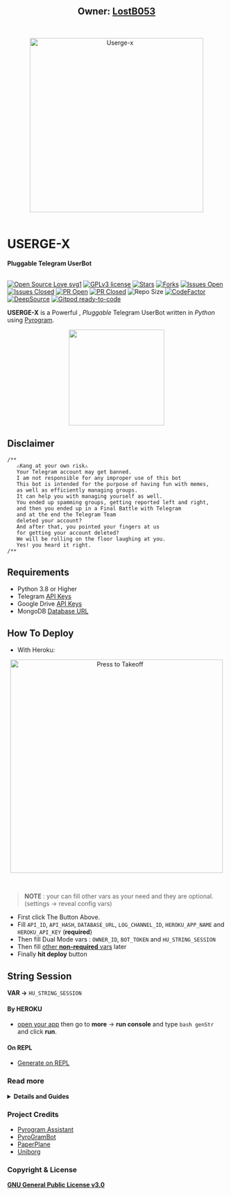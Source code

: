 <h2 align="center"><b>Owner: <a href="https://telegram.dog/lostb053">LostB053</a></b></h2>
<br>
<p align="center">
   <a href="https://github.com/lostb053/USERGE-X"><img src="https://telegra.ph/file/9bca889b1fbe1352f690f.jpg" alt="Userge-x" width=400px></a>
   <br>
   <br>
</p>
<h1>USERGE-X</h1>
<b>Pluggable Telegram UserBot</b>
<br>
<br>

[![Open Source Love svg1](https://badges.frapsoft.com/os/v1/open-source.png?v=103)](https://github.com/code-rgb/userge-x)
[![GPLv3 license](https://img.shields.io/badge/License-GPLv3-blue.svg?&style=flat-square)](https://github.com/code-rgb/USERGE-X#copyright--license)
[![Stars](https://img.shields.io/github/stars/code-rgb/USERGE-X?&style=flat-square)](https://github.com/code-rgb/USERGE-X/stargazers)
[![Forks](https://img.shields.io/github/forks/code-rgb/USERGE-X?&style=flat-square)](https://github.com/code-rgb/USERGE-X/network/members)
[![Issues Open](https://img.shields.io/github/issues/code-rgb/USERGE-X?&style=flat-square)](https://github.com/code-rgb/USERGE-X/issues)
[![Issues Closed](https://img.shields.io/github/issues-closed/code-rgb/USERGE-X?&style=flat-square)](https://github.com/code-rgb/USERGE-X/issues?q=is:closed)
[![PR Open](https://img.shields.io/github/issues-pr/code-rgb/USERGE-X?&style=flat-square)](https://github.com/code-rgb/USERGE-X/pulls)
[![PR Closed](https://img.shields.io/github/issues-pr-closed/code-rgb/USERGE-X?&style=flat-square)](https://github.com/code-rgb/USERGE-X/pulls?q=is:closed)
![Repo Size](https://img.shields.io/github/repo-size/lostb053/userge-x?style=flat-square)
[![CodeFactor](https://www.codefactor.io/repository/github/code-rgb/userge-x/badge?&style=flat-square)](https://www.codefactor.io/repository/github/code-rgb/userge-x)
[![DeepSource](https://deepsource.io/gh/code-rgb/userge-x.svg/?label=active+issues&show_trend=true)](https://deepsource.io/gh/code-rgb/userge-x/?ref=repository-badge)
[![Gitpod ready-to-code](https://img.shields.io/badge/Gitpod-ready--to--code-blue?logo=gitpod&style=flat-square)](https://gitpod.io/#https://github.com/code-rgb/userge-x)
<br>

**USERGE-X** is a Powerful , _Pluggable_ Telegram UserBot written in _Python_ using [Pyrogram](https://github.com/pyrogram/pyrogram).
<br>
<p align="center">
    <a href="https://telegram.dog/x_xtests"><img src="https://img.shields.io/badge/Support%20Group-USERGE--%F0%9D%91%BF-blue?&logo=telegram&style=social" width=220px></a></p>

## Disclaimer
```
/**
   ⚠️Kang at your own risk⚠️          
   Your Telegram account may get banned.
   I am not responsible for any improper use of this bot
   This bot is intended for the purpose of having fun with memes,
   as well as efficiently managing groups.
   It can help you with managing yourself as well.
   You ended up spamming groups, getting reported left and right,
   and then you ended up in a Final Battle with Telegram
   and at the end the Telegram Team
   deleted your account?
   And after that, you pointed your fingers at us
   for getting your account deleted?
   We will be rolling on the floor laughing at you.
   Yes! you heard it right.
/**
```
## Requirements 
* Python 3.8 or Higher
* Telegram [API Keys](https://my.telegram.org/apps)
* Google Drive [API Keys](https://console.developers.google.com/)
* MongoDB [Database URL](https://cloud.mongodb.com/)
## How To Deploy 
* With Heroku:
<p align="center">
   <a href = "https://heroku.com/deploy?template=https://github.com/code-rgb/USERGE-X/tree/alpha"><img src="https://telegra.ph/file/57c4edb389224c9cf9996.png" alt="Press to Takeoff" width="490px"></a>
</p>
<br>

> **NOTE** : your can fill other vars as your need and they are optional. (settings -> reveal config vars)
* First click The Button Above.
* Fill `API_ID`, `API_HASH`, `DATABASE_URL`, `LOG_CHANNEL_ID`, `HEROKU_APP_NAME` and `HEROKU_API_KEY` (**required**)
* Then fill Dual Mode vars : `OWNER_ID`, `BOT_TOKEN` and `HU_STRING_SESSION`
* Then fill [other **non-required** vars](https://telegra.ph/Heroku-Vars-for-USERGE-X-08-25) later
* Finally **hit deploy** button
## String Session
**VAR ->** `HU_STRING_SESSION`
#### By HEROKU
- [open your app](https://dashboard.heroku.com/apps/) then go to **more** -> **run console** and type `bash genStr` and click **run**.
#### On REPL
- [Generate on REPL](https://repl.it/@Leorio/stringsessiongen#main.py)
### Read more
<details>
  <summary><b>Details and Guides</b></summary>

## Other Ways

* With Docker 🐳 
    <a href="https://github.com/code-rgb/USERGE-X/blob/alpha/resources/readmeDocker.md"><b>See Detailed Guide</b></a>

* With Git, Python and pip 🔧
  ```bash
  # clone the repo
  git clone https://github.com/code-rgb/userge-x.git
  cd userge-x

  # create virtualenv
  virtualenv -p /usr/bin/python3 venv
  . ./venv/bin/activate

  # install requirements
  pip install -r requirements.txt

  # Create config.env as given config.env.sample and fill that
  cp config.env.sample config.env

  # get string session and add it to config.env
  bash genStr

  # finally run the USERGE-X ;)
  bash run
  ```


<h2>Guide to Upstream Forked Repo</h2>
<a href="https://telegra.ph/Upstream-Userge-Forked-Repo-Guide-07-04"><b>Upstream Forked Repo</b></a>
<br>
<br>

<h3 align="center">Youtube Tutorial<h3>
<p align="center"><a href="https://youtu.be/M4T_BJvFqkc"><img src="https://i.imgur.com/VVgSk2m.png" width=250px></a>
</p>


## Features 

* Powerful and Very Useful **built-in** Plugins
  * gdrive [ upload / download / etc ] ( Team Drives Supported! ) 
  * zip / tar / unzip / untar / unrar
  * telegram upload / download
  * pmpermit / afk
  * notes / filters
  * split / combine
  * gadmin
  * plugin manager
  * ...and more
* Channel & Group log support
* Database support
* Build-in help support
* Easy to Setup & Use
* Easy to add / port Plugins
* Easy to write modules with the modified client

## Example Plugin 

```python
from userge import userge, Message, filters

LOG = userge.getLogger(__name__)  # logger object
CHANNEL = userge.getCLogger(__name__)  # channel logger object

# add command handler
@userge.on_cmd("test", about="help text to this command")
async def test_cmd(message: Message):
   LOG.info("starting test command...")  # log to console
   # some other stuff
   await message.edit("testing...", del_in=5)  # this will be automatically deleted after 5 sec
   # some other stuff
   await CHANNEL.log("testing completed!")  # log to channel

# add filters handler
@userge.on_filters(filters.me & filters.private)  # filter my private messages
async def test_filter(message: Message):
   LOG.info("starting filter command...")
   # some other stuff
   await message.reply(f"you typed - {message.text}", del_in=5)
   # some other stuff
   await CHANNEL.log("filter executed!")
```

</details> 

### Project Credits 
* [Pyrogram Assistant](https://github.com/pyrogram/assistant)
* [PyroGramBot](https://github.com/SpEcHiDe/PyroGramBot)
* [PaperPlane](https://github.com/RaphielGang/Telegram-Paperplane)
* [Uniborg](https://github.com/SpEcHiDe/UniBorg)
### Copyright & License 
[**GNU General Public License v3.0**](https://github.com/code-rgb/USERGE-X/blob/alpha/LICENSE)
